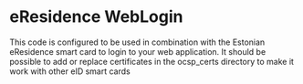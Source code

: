 # eResidence WebLogin

This code is configured to be used in combination with the Estonian eResidence smart card to login to your web application.
It should be possible to add or replace certificates in the ocsp_certs directory to make it work with other eID smart cards
